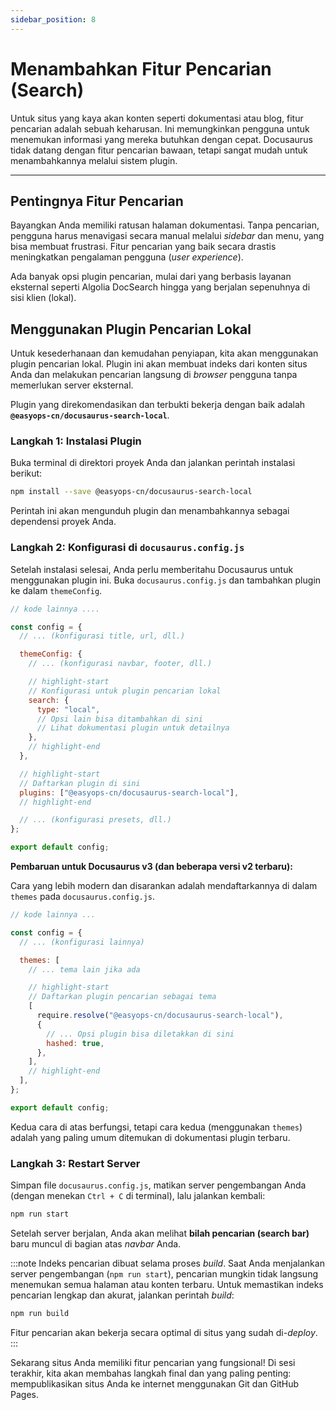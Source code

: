 ```yaml
---
sidebar_position: 8
---
```


# Menambahkan Fitur Pencarian (Search)

Untuk situs yang kaya akan konten seperti dokumentasi atau blog, fitur pencarian adalah sebuah keharusan. Ini memungkinkan pengguna untuk menemukan informasi yang mereka butuhkan dengan cepat. Docusaurus tidak datang dengan fitur pencarian bawaan, tetapi sangat mudah untuk menambahkannya melalui sistem plugin.

---

## Pentingnya Fitur Pencarian

Bayangkan Anda memiliki ratusan halaman dokumentasi. Tanpa pencarian, pengguna harus menavigasi secara manual melalui _sidebar_ dan menu, yang bisa membuat frustrasi. Fitur pencarian yang baik secara drastis meningkatkan pengalaman pengguna (_user experience_).

Ada banyak opsi plugin pencarian, mulai dari yang berbasis layanan eksternal seperti Algolia DocSearch hingga yang berjalan sepenuhnya di sisi klien (lokal).

## Menggunakan Plugin Pencarian Lokal

Untuk kesederhanaan dan kemudahan penyiapan, kita akan menggunakan plugin pencarian lokal. Plugin ini akan membuat indeks dari konten situs Anda dan melakukan pencarian langsung di _browser_ pengguna tanpa memerlukan server eksternal.

Plugin yang direkomendasikan dan terbukti bekerja dengan baik adalah **`@easyops-cn/docusaurus-search-local`**.

### Langkah 1: Instalasi Plugin

Buka terminal di direktori proyek Anda dan jalankan perintah instalasi berikut:

```bash
npm install --save @easyops-cn/docusaurus-search-local
```

Perintah ini akan mengunduh plugin dan menambahkannya sebagai dependensi proyek Anda.

### Langkah 2: Konfigurasi di `docusaurus.config.js`

Setelah instalasi selesai, Anda perlu memberitahu Docusaurus untuk menggunakan plugin ini. Buka `docusaurus.config.js` dan tambahkan plugin ke dalam `themeConfig`.

```javascript title="docusaurus.config.js"
// kode lainnya ....

const config = {
  // ... (konfigurasi title, url, dll.)

  themeConfig: {
    // ... (konfigurasi navbar, footer, dll.)

    // highlight-start
    // Konfigurasi untuk plugin pencarian lokal
    search: {
      type: "local",
      // Opsi lain bisa ditambahkan di sini
      // Lihat dokumentasi plugin untuk detailnya
    },
    // highlight-end
  },

  // highlight-start
  // Daftarkan plugin di sini
  plugins: ["@easyops-cn/docusaurus-search-local"],
  // highlight-end

  // ... (konfigurasi presets, dll.)
};

export default config;
```

**Pembaruan untuk Docusaurus v3 (dan beberapa versi v2 terbaru):**

Cara yang lebih modern dan disarankan adalah mendaftarkannya di dalam `themes` pada `docusaurus.config.js`.

```javascript title="docusaurus.config.js"
// kode lainnya ...

const config = {
  // ... (konfigurasi lainnya)

  themes: [
    // ... tema lain jika ada

    // highlight-start
    // Daftarkan plugin pencarian sebagai tema
    [
      require.resolve("@easyops-cn/docusaurus-search-local"),
      {
        // ... Opsi plugin bisa diletakkan di sini
        hashed: true,
      },
    ],
    // highlight-end
  ],
};

export default config;
```

Kedua cara di atas berfungsi, tetapi cara kedua (menggunakan `themes`) adalah yang paling umum ditemukan di dokumentasi plugin terbaru.

### Langkah 3: Restart Server

Simpan file `docusaurus.config.js`, matikan server pengembangan Anda (dengan menekan `Ctrl + C` di terminal), lalu jalankan kembali:

```bash
npm run start
```

Setelah server berjalan, Anda akan melihat **bilah pencarian (search bar)** baru muncul di bagian atas _navbar_ Anda.

:::note
Indeks pencarian dibuat selama proses _build_. Saat Anda menjalankan server pengembangan (`npm run start`), pencarian mungkin tidak langsung menemukan semua halaman atau konten terbaru. Untuk memastikan indeks pencarian lengkap dan akurat, jalankan perintah _build_:

```bash
npm run build
```

Fitur pencarian akan bekerja secara optimal di situs yang sudah di-_deploy_.
:::

Sekarang situs Anda memiliki fitur pencarian yang fungsional! Di sesi terakhir, kita akan membahas langkah final dan yang paling penting: mempublikasikan situs Anda ke internet menggunakan Git dan GitHub Pages.
